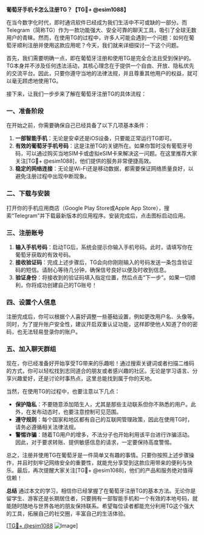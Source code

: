 **葡萄牙手机卡怎么注册TG？【TG💪+ @esim1088】**

在当今数字化时代，即时通讯软件已经成为我们生活中不可或缺的一部分。而Telegram（简称TG）作为一款功能强大、安全可靠的聊天工具，吸引了全球无数用户的青睐。然而，在使用TG的过程中，许多人可能会遇到一个问题：如何在葡萄牙顺利注册并使用这款应用呢？今天，我们就来详细探讨一下这个问题。

首先，我们需要明确一点，即在葡萄牙注册和使用TG是完全合法且受到保护的。TG本身并不涉及任何违法活动，其核心理念在于提供一个自由、开放、隐私优先的交流平台。因此，只要你遵守当地的法律法规，并且尊重其他用户的权益，就可以毫无顾虑地使用TG。

接下来，让我们一步步来了解在葡萄牙注册TG的具体流程：

### **一、准备阶段**
在开始之前，你需要确保自己已经具备了以下几项基本条件：
1. **一部智能手机**：无论是安卓还是iOS设备，只要能正常运行TG即可。
2. **有效的葡萄牙手机号码**：这是注册TG的关键所在。如果你暂时没有葡萄牙号码，可以通过购买当地SIM卡或虚拟eSIM卡来解决这一问题。在这里推荐大家关注[TG💪+ @esim1088]，他们提供的服务非常便捷高效。
3. **稳定的网络连接**：无论是Wi-Fi还是移动数据，都需要保证网络质量良好，以避免注册过程中出现中断现象。

### **二、下载与安装**
打开你的手机应用商店（Google Play Store或Apple App Store），搜索“Telegram”并下载最新版本的应用程序。安装完成后，点击图标启动应用。

### **三、注册账号**
1. **输入手机号码**：启动TG后，系统会提示你输入手机号码。此时，请填写你在葡萄牙获取的有效号码。
2. **接收验证码**：完成上述步骤后，TG会向你刚刚输入的号码发送一条包含验证码的短信。请耐心等待几分钟，确保信号良好以便及时收到信息。
3. **验证身份**：将接收到的验证码填入指定位置，然后点击“下一步”。如果一切顺利，你将成功创建自己的TG账号！

### **四、设置个人信息**
注册完成后，你可以根据个人喜好调整一些基础设置，例如更改用户名、头像等。同时，为了提升账户安全性，建议开启双重认证功能，这样即使他人知道了你的密码，也无法轻易登录你的账户。

### **五、加入聊天群组**
现在，你已经准备好开始享受TG带来的乐趣啦！通过搜索关键词或者扫描二维码的方式，你可以轻松找到志同道合的朋友或者感兴趣的社区。无论是学习语言、分享兴趣爱好，还是讨论时事热点，这里总能找到属于你的天地。

当然，在使用TG的过程中，也要注意以下几点：
- **保护隐私**：不要随意添加陌生人，尤其是那些主动联系但你不熟悉的用户。此外，在发布动态时，也要注意控制可见范围。
- **遵守规则**：每个国家和地区都有自己的互联网管理政策，因此在使用TG时，请务必遵循相关法律法规。
- **警惕诈骗**：随着TG用户的增多，不法分子也开始利用该平台进行诈骗活动。因此，对于要求转账、提供敏感信息的请求，一定要保持高度警惕。

总之，注册并使用TG在葡萄牙是一件简单又有趣的事情。只要你按照上述步骤操作，并且时刻牢记网络安全的重要性，就能充分享受到这款应用带来的便利与快乐。最后，再次提醒大家关注[TG💪+ @esim1088]，他们的产品和服务绝对值得信赖！

**总结**
通过本文的学习，相信你已经掌握了在葡萄牙注册TG的基本方法。无论你是留学生、游客还是长期居住者，只要拥有一部智能手机和一个有效的本地号码，就能随时随地与世界各地的朋友保持联系。希望每位读者都能充分利用TG这个强大的工具，拓展自己的社交圈，丰富自己的生活体验。

[[TG💪+ @esim1088](https://t.me/s/esim1088) ![Image](https://i.postimg.cc/4NQfJmqS/Snipaste-2025-05-13-00-14-12.png)]